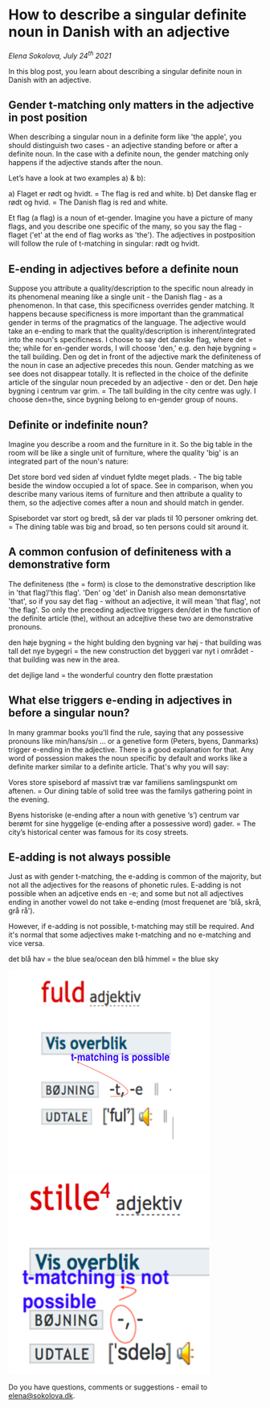 # How to describe a singular definite noun in Danish with an adjective

*Elena Sokolova, July 24<sup>th</sup> 2021*

In this blog post, you learn about describing a singular definite noun in Danish with an adjective. 

## Gender t-matching only matters in the adjective in post position 

When describing a singular noun in a definite form like 'the apple', you should distinguish two cases - an adjective standing before or after a definite noun. In the case with a definite noun, the gender matching only happens if the adjective stands after the noun.

Let’s have a look at two examples a) & b): 

a) Flaget er rødt og hvidt. = The flag is red and white.
b) Det danske flag er rødt og hvid. = The Danish flag is red and white. 

Et flag (a flag) is a noun of et-gender. Imagine you have a picture of many flags, and you describe one specific of the many, so you say the flag - flaget ('et' at the end of flag works as 'the'). The adjectives in postposition will follow the rule of t-matching in singular: rødt og hvidt.

## E-ending in adjectives before a definite noun

Suppose you attribute a quality/description to the specific noun already in its phenomenal meaning like a single unit - the Danish flag - as a phenomenon. In that case, this specificness overrides gender matching. It happens because specificness is more important than the grammatical gender in terms of the pragmatics of the language. The adjective would take an e-ending to mark that the quality/description is inherent/integrated into the noun's specificness. 
	I choose to say det danske flag, where det = the; while for en-gender words, I will choose 'den,' e.g. den høje bygning = the tall building. 
Den og det in front of the adjective mark the definiteness of the noun in case an adjective precedes this noun. Gender matching as we see does not disappear totally. It is reflected in the choice of the definite article of the singular noun preceded by an adjective - den or det.
Den høje bygning i centrum var grim. = The tall building in the city centre was ugly. I choose den=the, since bygning belong to en-gender group of nouns.

## Definite or indefinite noun?

Imagine you describe a room and the furniture in it. So the big table in the room will be like a single unit of furniture, where the quality 'big' is an integrated part of the noun's nature:

Det store bord ved siden af vinduet fyldte meget plads. - The big table beside the window occupied a lot of space. See in comparison, when you describe many various items of furniture and then attribute a quality to them, so the adjective comes after a noun and should match in gender.

Spisebordet var stort og bredt, så der var plads til 10 personer omkring det. = The dining table was big and broad, so ten persons could sit around it.

## A common confusion of definiteness with a demonstrative form 

The definiteness (the = form) is close to the demonstrative description like in 'that flag’/’this flag'. 'Den' og 'det' in Danish also mean demonsrtative 'that', so if you say det flag - without an adjective, it will mean 'that flag', not 'the flag'. So only the preceding adjective triggers den/det in the function of the definite article (the), without an adcejtive these two are demonstrative pronouns. 

den høje bygning = the hight bulding
den bygning var høj - that building was tall
det nye bygegri = the new construction
det byggeri var nyt i området - that building was new in the area.

det dejlige land = the wonderful country
den flotte præstation

## What else triggers e-ending in adjectives in before a singular noun?

In many grammar books you'll find the rule, saying that any possessive pronouns like min/hans/sin ... or a genetive form (Peters, byens, Danmarks) trigger e-ending in the adjective. There is a good explanation for that. Any word of possession makes the noun specific by default and works like a definite marker similar to a definite article. That's why you will say:

Vores store spisebord af massivt træ var familiens samlingspunkt om aftenen. = Our dining table of solid tree was the familys gathering point in the evening. 

Byens historiske (e-ending after a noun with genetive ‘s’) centrum var berømt for sine hyggelige (e-ending after a possessive word) gader. = The city’s historical center was famous for its cosy streets. 

## E-adding is not always possible

Just as with gender t-matching, the e-adding is common of the majority, but not all the adjectives for the reasons of phonetic rules. 
E-adding is not possible when an adjcetive ends en -e; and some but not all adjectives ending in another vowel do not take e-ending (most frequenet are 'blå, skrå, grå rå'). 

However, if e-adding is not possible, t-matching may still be required. And it's normal that some adjectives make t-matching and no e-matching and vice versa. 

det blå hav = the blue sea/ocean
den blå himmel = the blue sky


<img src="t-matching-is-possible.jpg.png" alt="t-matching-possible"  width="400" height="400"/>

<img src="t-mathcing-not-possible.jpg.png" alt="t-matching-not-possible"  width="400" height="400" />


Do you have questions, comments or suggestions - email to [elena@sokolova.dk](mailto:elena@sokolova.dk). 

<script async data-uid="135a810818" src="https://fantastic-artisan-8379.ck.page/135a810818/index.js"></script>


